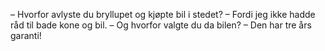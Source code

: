 – Hvorfor avlyste du bryllupet og kjøpte bil i stedet?
– Fordi jeg ikke hadde råd til bade kone og bil.
– Og hvorfor valgte du da bilen?
– Den har tre års garanti!
